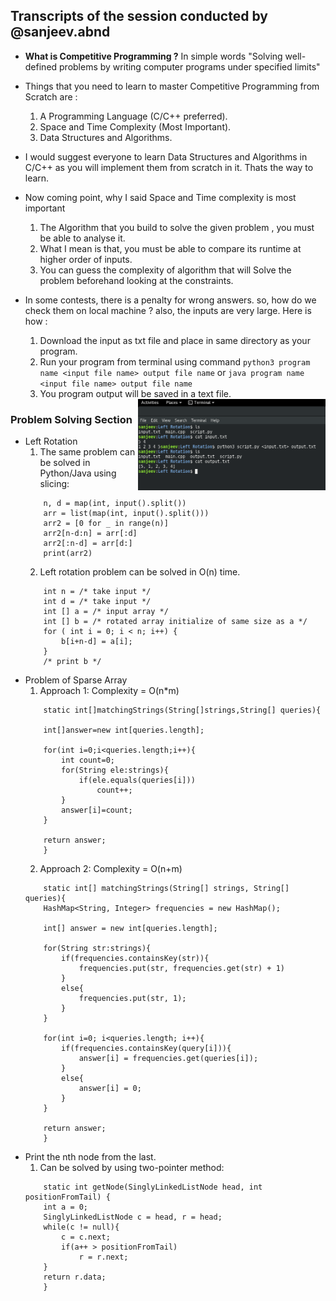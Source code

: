 ## Transcripts of the session conducted by @sanjeev.abnd

* __What is Competitive Programming ?__
In simple words "Solving well-defined problems by writing computer programs under specified limits"

* Things that you need to learn to master Competitive Programming from Scratch are :
    1. A Programming Language (C/C++ preferred).
    2. Space and Time Complexity (Most Important).
    3. Data Structures and Algorithms.

* I would suggest everyone to learn Data Structures and Algorithms in C/C++ as you will implement them from scratch in it. Thats the way to learn.

* Now coming point, why I said Space and Time complexity is most important
    1. The Algorithm that you build to solve the given problem , you must be able to analyse it.
    2. What I mean is that, you must be able to compare its runtime at higher order of inputs.
    3. You can guess the complexity of algorithm that will Solve the problem beforehand looking at the constraints.

* In some contests, there is a penalty for wrong answers. so, how do we check them on local machine ? also, the inputs are very large. Here is how :
    1. Download the input as txt file and place in same directory as your program.
    2. Run your program from terminal using command
    ```python3 program name <input file name> output file name```
    or
    ```java program name <input file name> output file name```
    3. You program output will be saved in a text file.
    <img align="right" width="300" src="scr.png" alt="example for running program in terminal" />

### Problem Solving Section
* Left Rotation
    1. The same problem can be solved in Python/Java using slicing:
    ```
        n, d = map(int, input().split())
        arr = list(map(int, input().split()))
        arr2 = [0 for _ in range(n)]
        arr2[n-d:n] = arr[:d]
        arr2[:n-d] = arr[d:]
        print(arr2)
    ```
    2. Left rotation problem can be solved in O(n) time.
    ```
        int n = /* take input */
        int d = /* take input */
        int [] a = /* input array */
        int [] b = /* rotated array initialize of same size as a */
        for ( int i = 0; i < n; i++) {
            b[i+n-d] = a[i];
        }
        /* print b */
    ```
* Problem of Sparse Array
    1. Approach 1: Complexity = O(n*m)
    ```
        static int[]matchingStrings(String[]strings,String[] queries){

        int[]answer=new int[queries.length];

        for(int i=0;i<queries.length;i++){
            int count=0;
            for(String ele:strings){
                if(ele.equals(queries[i]))
                    count++;
            }
            answer[i]=count;
        }

        return answer;
        }
    ```
    2. Approach 2: Complexity = O(n+m)
    ```
        static int[] matchingStrings(String[] strings, String[] queries){
        HashMap<String, Integer> frequencies = new HashMap();

        int[] answer = new int[queries.length];

        for(String str:strings){
            if(frequencies.containsKey(str)){
                frequencies.put(str, frequencies.get(str) + 1)
            }
            else{
                frequencies.put(str, 1);
            }
        }

        for(int i=0; i<queries.length; i++){
            if(frequencies.containsKey(query[i])){
                answer[i] = frequencies.get(queries[i]);
            }
            else{
                answer[i] = 0;
            }
        }

        return answer;
        }
    ```
* Print the nth node from the last.
    1. Can be solved by using two-pointer method:
    ```
        static int getNode(SinglyLinkedListNode head, int positionFromTail) {
        int a = 0;
        SinglyLinkedListNode c = head, r = head;
        while(c != null){
            c = c.next;
            if(a++ > positionFromTail)
                r = r.next;
        }
        return r.data;
        }
    ```


